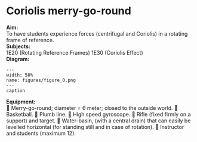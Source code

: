 # Coriolis merry-go-round 
    
<b> Aim: </b>  
 To have students experience forces (centrifugal and Coriolis) in a rotating frame of reference.    
<b> Subjects: </b>  
 1E20 (Rotating Reference Frames) 1E30 (Coriolis Effect)   
<b> Diagram: </b>  
   
```{figure} figures/figure_0.png  
---  
width: 50%  
name: figures/figure_0.png  
---  
caption  
``` 
     
<b> Equipment: </b>  
  Merry-go-round; diameter = 6 meter; closed to the outside world.  Basketball.  Plumb line.  High speed gyroscope.  Rifle (fixed firmly on a support) and target.  Water-basin, (with a central drain) that can easily be levelled horizontal (for standing still and in case of rotation).  Instructor and students (maximum 12). 